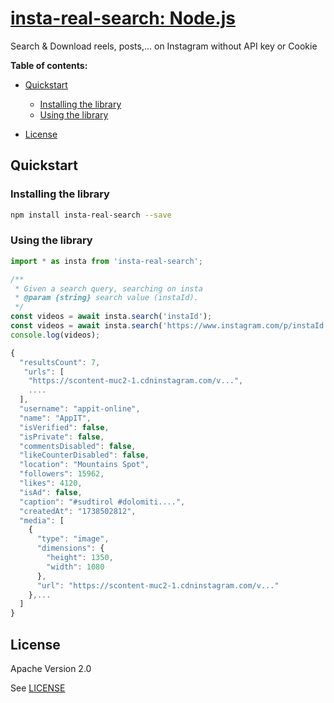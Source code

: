 # [insta-real-search: Node.js](https://github.com/appit-online/insta-real-search)

Search & Download reels, posts,... on Instagram without API key or Cookie

**Table of contents:**


* [Quickstart](#quickstart)

  * [Installing the library](#installing-the-library)
  * [Using the library](#using-the-library)
* [License](#license)

## Quickstart

### Installing the library

```bash
npm install insta-real-search --save
```

### Using the library

```javascript
import * as insta from 'insta-real-search';

/**
 * Given a search query, searching on insta
 * @param {string} search value (instaId).
 */
const videos = await insta.search('instaId');
const videos = await insta.search('https://www.instagram.com/p/instaId');
console.log(videos);

{
  "resultsCount": 7,
   "urls": [
    "https://scontent-muc2-1.cdninstagram.com/v...",
    ....
  ],
  "username": "appit-online",
  "name": "AppIT",
  "isVerified": false,
  "isPrivate": false,
  "commentsDisabled": false,
  "likeCounterDisabled": false,
  "location": "Mountains Spot",
  "followers": 15962,
  "likes": 4120,
  "isAd": false,
  "caption": "#sudtirol #dolomiti....",
  "createdAt": "1738502812",
  "media": [
    {
      "type": "image",
      "dimensions": {
        "height": 1350,
        "width": 1080
      },
      "url": "https://scontent-muc2-1.cdninstagram.com/v..."
    },...
  ]
}

```

## License

Apache Version 2.0

See [LICENSE](https://github.com/appit-online/insta-real-search/blob/master/LICENSE)
